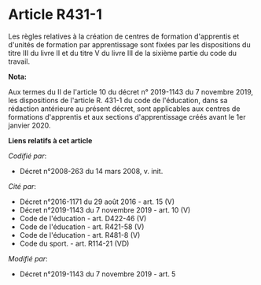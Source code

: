# Article R431-1

Les règles relatives à la création de centres de formation d'apprentis et d'unités de formation par apprentissage sont fixées
par les dispositions du titre III du livre II et du titre V du livre III de la sixième partie du code du travail.

**Nota:**

Aux termes du II de l'article 10 du décret n° 2019-1143 du 7 novembre 2019, les dispositions de l'article R. 431-1 du code de
l'éducation, dans sa rédaction antérieure au présent décret, sont applicables aux centres de formations d'apprentis et aux
sections d'apprentissage créés avant le 1er janvier 2020.

**Liens relatifs à cet article**

_Codifié par_:

  - Décret n°2008-263 du 14 mars 2008, v. init.

_Cité par_:

  - Décret n°2016-1171 du 29 août 2016 - art. 15 (V)
  - Décret n°2019-1143 du 7 novembre 2019 - art. 10 (V)
  - Code de l'éducation - art. D422-46 (V)
  - Code de l'éducation - art. R421-58 (V)
  - Code de l'éducation - art. R481-8 (V)
  - Code du sport. - art. R114-21 (VD)

_Modifié par_:

  - Décret n°2019-1143 du 7 novembre 2019 - art. 5
